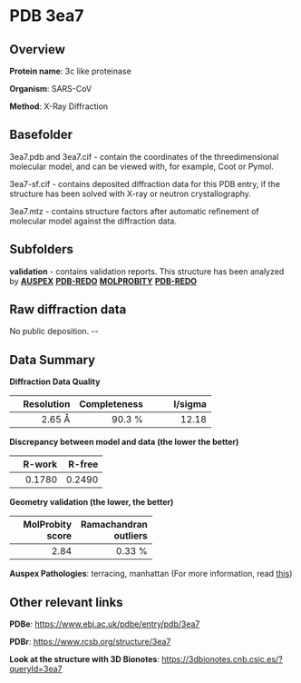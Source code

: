 # PDB 3ea7

## Overview

**Protein name**: 3c like proteinase

**Organism**: SARS-CoV

**Method**: X-Ray Diffraction

## Basefolder

3ea7.pdb and 3ea7.cif - contain the coordinates of the threedimensional molecular model, and can be viewed with, for example, Coot or Pymol.

3ea7-sf.cif - contains deposited diffraction data for this PDB entry, if the structure has been solved with X-ray or neutron crystallography.

3ea7.mtz - contains structure factors after automatic refinement of molecular model against the diffraction data.

## Subfolders





**validation** - contains validation reports. This structure has been analyzed by [**AUSPEX**](https://github.com/thorn-lab/coronavirus_structural_task_force/tree/master/pdb/3c_like_proteinase/SARS-CoV/3ea7/validation/auspex) [**PDB-REDO**](https://github.com/thorn-lab/coronavirus_structural_task_force/tree/master/pdb/3c_like_proteinase/SARS-CoV/3ea7/validation/pdb-redo) [**MOLPROBITY**](https://github.com/thorn-lab/coronavirus_structural_task_force/tree/master/pdb/3c_like_proteinase/SARS-CoV/3ea7/validation/molprobity) [**PDB-REDO**](https://github.com/thorn-lab/coronavirus_structural_task_force/blob/master/pdb/3c_like_proteinase/SARS-CoV/3ea7/validation/Xtriage_output.log) 

## Raw diffraction data

No public deposition. --<br> 

## Data Summary
**Diffraction Data Quality**

|   | Resolution | Completeness| I/sigma |
|---|-------------:|----------------:|--------------:|
|   |2.65 Å|90.3  %|<img width=50/>12.18|

**Discrepancy between model and data (the lower the better)**

|   | **R-work**| **R-free**   
|---|-------------:|----------------:|           
||  0.1780|  0.2490|

**Geometry validation (the lower, the better)**

|   |**MolProbity<br>score**| **Ramachandran<br>outliers** 
|---|-------------:|----------------:|
||  2.84|  0.33 %|

**Auspex Pathologies**: terracing, manhattan (For more information, read [this](https://github.com/thorn-lab/coronavirus_structural_task_force/blob/master/pdb/3c_like_proteinase/SARS-CoV/3ea7/validation/auspex/3ea7_auspex_comments.txt))

 



## Other relevant links 
**PDBe**:  https://www.ebi.ac.uk/pdbe/entry/pdb/3ea7
 
**PDBr**: https://www.rcsb.org/structure/3ea7 

**Look at the structure with 3D Bionotes**: https://3dbionotes.cnb.csic.es/?queryId=3ea7

